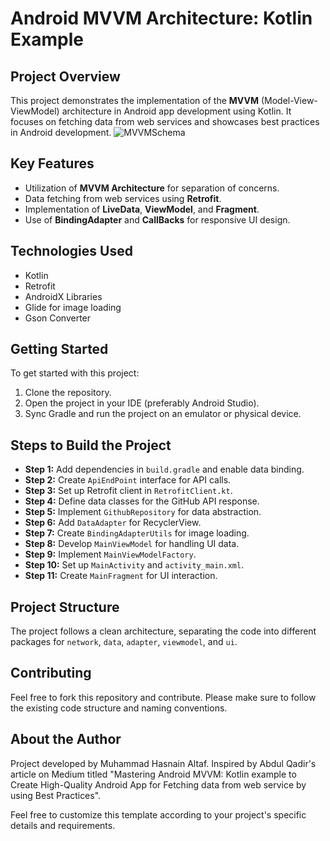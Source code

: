 # **Android MVVM Architecture: Kotlin Example**

## Project Overview
This project demonstrates the implementation of the **MVVM** (Model-View-ViewModel) architecture in Android app development using Kotlin. It focuses on fetching data from web services and showcases best practices in Android development.
![MVVMSchema](https://github.com/Hasnain17/MVVMDemoProject/assets/62245237/a7beda94-55d0-4a17-8b92-6ffd30e57d53)

## Key Features
- Utilization of **MVVM Architecture** for separation of concerns.
- Data fetching from web services using **Retrofit**.
- Implementation of **LiveData**, **ViewModel**, and **Fragment**.
- Use of **BindingAdapter** and **CallBacks** for responsive UI design.

## Technologies Used
- Kotlin
- Retrofit
- AndroidX Libraries
- Glide for image loading
- Gson Converter

## Getting Started
To get started with this project:
1. Clone the repository.
2. Open the project in your IDE (preferably Android Studio).
3. Sync Gradle and run the project on an emulator or physical device.

## Steps to Build the Project
- **Step 1:** Add dependencies in `build.gradle` and enable data binding.
- **Step 2:** Create `ApiEndPoint` interface for API calls.
- **Step 3:** Set up Retrofit client in `RetrofitClient.kt`.
- **Step 4:** Define data classes for the GitHub API response.
- **Step 5:** Implement `GithubRepository` for data abstraction.
- **Step 6:** Add `DataAdapter` for RecyclerView.
- **Step 7:** Create `BindingAdapterUtils` for image loading.
- **Step 8:** Develop `MainViewModel` for handling UI data.
- **Step 9:** Implement `MainViewModelFactory`.
- **Step 10:** Set up `MainActivity` and `activity_main.xml`.
- **Step 11:** Create `MainFragment` for UI interaction.

## Project Structure
The project follows a clean architecture, separating the code into different packages for `network`, `data`, `adapter`, `viewmodel`, and `ui`.

## Contributing
Feel free to fork this repository and contribute. Please make sure to follow the existing code structure and naming conventions.

## About the Author
Project developed by Muhammad Hasnain Altaf. Inspired by Abdul Qadir's article on Medium titled "Mastering Android MVVM: Kotlin example to Create High-Quality Android App for Fetching data from web service by using Best Practices".


Feel free to customize this template according to your project's specific details and requirements.
